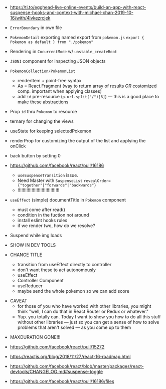 * https://ti.to/egghead-live-online-events/build-an-app-with-react-suspense-hooks-and-context-with-michael-chan-2019-10-16/with/4lvkezrcjek

- `ErrorBoundary` in own file
- `PokemonDetail` exporting named export from `pokemon.js` `export { Pokemon as default } from "./pokemon"`
- Rendering in `CocurrentMode` w/ `unstable_createRoot`
- `JSONI` component for inspecting JSON objects
- `PokemonCollection/PokemonList`
  - renderItem + point-free syntax
  - As = React.Fragment (way to return array of results _OR_ costomized comp. important when applying classes)
  - add `id` pre-resource (`p.url.split("/")[6]`) — this is a good place to make these abstractions
- Prop `id` thru `Pokemon` to resource

- ternary for changing the views
- useState for keeping selectedPokemon
- renderProp for customizing the output of the list and applying the onClick
- back button by setting 0
- https://github.com/facebook/react/pull/16186

  - `useSuspenseTransition` issue.
  - Need Master with `SuspenseList` `revealOrder={"together"|"forwards"|"backwards"}`
  - !!!!!!!!!!!!!!!!!!!!!!!!!!!!!!!!!

- `useEffect` (simple) documentTitle in `Pokemon` component
  - must come after read()
  - condition in the fuction not around
  - install eslint hooks rules
  - if we render two, how do we resolve?

* Suspend while img loads
* SHOW IN DEV TOOLS

* CHANGE TITLE
  - transition from useEffect directly to controller
  - don't want these to act autonomously
  - useEffect
  - Controller Component
  - useReducer
  - maybe send the whole pokemon so we can add score

- CAVEAT
  - for those of you who have worked with other libraries, you might think "well, I can do that in React Router or Redux or whatever."
  - Yup. you totally can. Today I want to show you how to do all this stuff without other libraries — just so you can get a sense of how to solve problems that aren't solved — as you come up to them


* MAXDURATION GONE!!!

* https://github.com/facebook/react/pull/15272
* https://reactjs.org/blog/2018/11/27/react-16-roadmap.html
* https://github.com/facebook/react/blob/master/packages/react-devtools/CHANGELOG.md#suspense-toggle

* https://github.com/facebook/react/pull/16186/files
